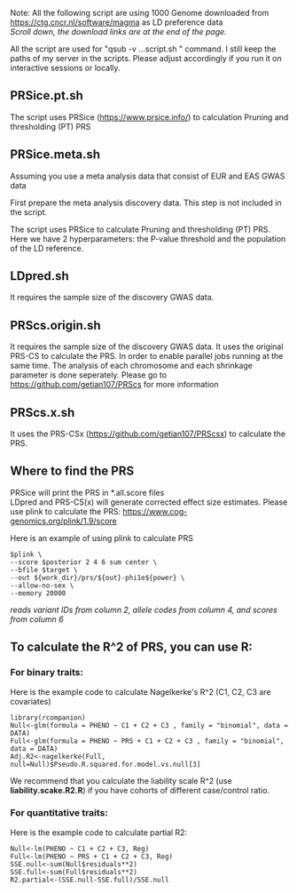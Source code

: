 Note: All the following script are using 1000 Genome downloaded from https://ctg.cncr.nl/software/magma as LD preference data  
_Scroll down, the download links are at the end of the page._

All the script are used for "qsub -v ...script.sh " command. I still keep the paths of my server in the scripts.
Please adjust accordingly if you run it on interactive sessions or locally.

## PRSice.pt.sh

The script uses PRSice (https://www.prsice.info/) to calculation Pruning and thresholding (PT) PRS

## PRSice.meta.sh 
Assuming you use a meta analysis data that consist of EUR and EAS GWAS data

First prepare the meta analysis discovery data. This step is not included in the script.

The script uses PRSice to calculate Pruning and thresholding (PT) PRS. Here we have 2 hyperparameters: the P-value threshold and the population of the LD reference. 

## LDpred.sh
It requires the sample size of the discovery GWAS data.

## PRScs.origin.sh
It requires the sample size of the discovery GWAS data.
It uses the original PRS-CS to calculate the PRS. 
In order to enable parallel jobs running at the same time. The analysis of each chromosome and each shrinkage parameter is done seperately. 
Please go to https://github.com/getian107/PRScs for more information

## PRScs.x.sh
It uses the PRS-CSx (https://github.com/getian107/PRScsx) to calculate the PRS. 

## Where to find the PRS
PRSice will print the PRS in *.all.score files  
LDpred and PRS-CS(x) will generate corrected effect size estimates. Please use plink to calculate the PRS: https://www.cog-genomics.org/plink/1.9/score

Here is an example of using plink to calculate PRS
```
$plink \
--score $posterior 2 4 6 sum center \
--bfile $target \
--out ${work_dir}/prs/${out}-phi1e${power} \
--allow-no-sex \
--memory 20000
```
*reads variant IDs from column 2, allele codes from column 4, and scores from column 6*


## To calculate the R^2 of PRS, you can use R:
### For binary traits:  
Here is the example code to calculate Nagelkerke's R^2 (C1, C2, C3 are covariates)
```
library(rcompanion)
Null<-glm(formula = PHENO ~ C1 + C2 + C3 , family = "binomial", data = DATA)  
Full<-glm(formula = PHENO ~ PRS + C1 + C2 + C3 , family = "binomial", data = DATA)  
Adj.R2<-nagelkerke(Full, null=Null)$Pseudo.R.squared.for.model.vs.null[3]  
```

We recommend that you calculate the liability scale R^2 (use **liability.scake.R2.R**) if you have cohorts of different case/control ratio.

### For quantitative traits:
Here is the example code to calculate partial R2:
```
Null<-lm(PHENO ~ C1 + C2 + C3, Reg)  
Full<-lm(PHENO ~ PRS + C1 + C2 + C3, Reg)  
SSE.null<-sum(Null$residuals**2)  
SSE.full<-sum(Full$residuals**2)  
R2.partial<-(SSE.null-SSE.full)/SSE.null  
```



